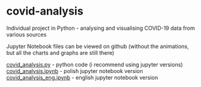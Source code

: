 # covid-analysis
Individual project in Python - analysing and visualising COVID-19 data from various sources

Jupyter Notebook files can be viewed on github (without the animations, but all the charts and graphs are still there)

[covid_analysis.py](https://github.com/Leszczon/covid-analysis/blob/master/covid_analysis.py) - python code (i recommend using jupyter versions)  
[covid_analysis.ipynb](https://github.com/Leszczon/covid-analysis/blob/master/covid_analysis.ipynb) - polish jupyter notebook version  
[covid_analysis_eng.ipynb](https://github.com/Leszczon/covid-analysis/blob/master/covid_analysis_eng.ipynb)  - english jupyter notebook version 
